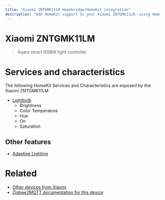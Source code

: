 ```yaml
---
title: "Xiaomi ZNTGMK11LM Homebridge/HomeKit integration"
description: "Add HomeKit support to your Xiaomi ZNTGMK11LM, using Homebridge, Zigbee2MQTT and homebridge-z2m."
---
```

<!---
This file has been GENERATED using src/docgen/docgen.ts
DO NOT EDIT THIS FILE MANUALLY!
-->
# Xiaomi ZNTGMK11LM
> Aqara smart RGBW light controller


# Services and characteristics
The following HomeKit Services and Characteristics are exposed by
the Xiaomi ZNTGMK11LM

* [Lightbulb](../../light.md)
  * Brightness
  * Color Temperature
  * Hue
  * On
  * Saturation

## Other features
* [Adaptive Lighting](../../light.md)

# Related
* [Other devices from Xiaomi](../index.md#xiaomi)
* [Zigbee2MQTT documentation for this device](https://www.zigbee2mqtt.io/devices/ZNTGMK11LM.html)